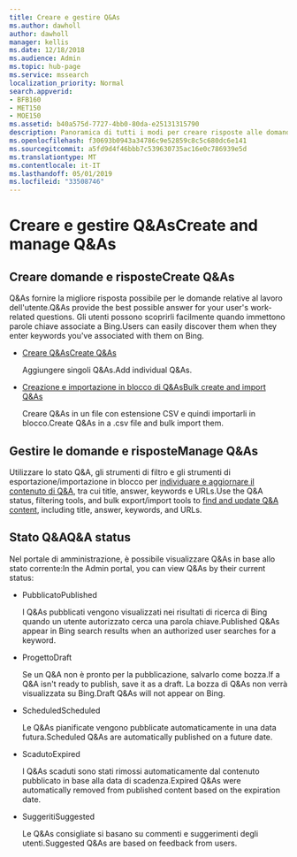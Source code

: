 ```yaml
---
title: Creare e gestire Q&As
ms.author: dawholl
author: dawholl
manager: kellis
ms.date: 12/18/2018
ms.audience: Admin
ms.topic: hub-page
ms.service: mssearch
localization_priority: Normal
search.appverid:
- BFB160
- MET150
- MOE150
ms.assetid: b40a575d-7727-4bb0-80da-e25131315790
description: Panoramica di tutti i modi per creare risposte alle domande frequenti nel portale di amministrazione di Microsoft Search
ms.openlocfilehash: f30693b0943a34786c9e52859c8c5c680dc6e141
ms.sourcegitcommit: a5fd9d4f46bbb7c539630735ac16e0c786939e5d
ms.translationtype: MT
ms.contentlocale: it-IT
ms.lasthandoff: 05/01/2019
ms.locfileid: "33508746"
---
```

# <a name="create-and-manage-qas"></a><span data-ttu-id="37cf1-103">Creare e gestire Q&As</span><span class="sxs-lookup"><span data-stu-id="37cf1-103">Create and manage Q&As</span></span>

## <a name="create-qas"></a><span data-ttu-id="37cf1-104">Creare domande e risposte</span><span class="sxs-lookup"><span data-stu-id="37cf1-104">Create Q&As</span></span>

<span data-ttu-id="37cf1-105">Q&As fornire la migliore risposta possibile per le domande relative al lavoro dell'utente.</span><span class="sxs-lookup"><span data-stu-id="37cf1-105">Q&As provide the best possible answer for your user's work-related questions.</span></span> <span data-ttu-id="37cf1-106">Gli utenti possono scoprirli facilmente quando immettono parole chiave associate a Bing.</span><span class="sxs-lookup"><span data-stu-id="37cf1-106">Users can easily discover them when they enter keywords you've associated with them on Bing.</span></span>
  
- [<span data-ttu-id="37cf1-107">Creare Q&As</span><span class="sxs-lookup"><span data-stu-id="37cf1-107">Create Q&As</span></span>](create-qas.md)
    
    <span data-ttu-id="37cf1-108">Aggiungere singoli Q&As.</span><span class="sxs-lookup"><span data-stu-id="37cf1-108">Add individual Q&As.</span></span>
    
- [<span data-ttu-id="37cf1-109">Creazione e importazione in blocco di Q&As</span><span class="sxs-lookup"><span data-stu-id="37cf1-109">Bulk create and import Q&As</span></span>](bulk-create-qas.md)
    
    <span data-ttu-id="37cf1-110">Creare Q&As in un file con estensione CSV e quindi importarli in blocco.</span><span class="sxs-lookup"><span data-stu-id="37cf1-110">Create Q&As in a .csv file and bulk import them.</span></span>
    
## <a name="manage-qas"></a><span data-ttu-id="37cf1-111">Gestire le domande e risposte</span><span class="sxs-lookup"><span data-stu-id="37cf1-111">Manage Q&As</span></span>

<span data-ttu-id="37cf1-112">Utilizzare lo stato Q&A, gli strumenti di filtro e gli strumenti di esportazione/importazione in blocco per [individuare e aggiornare il contenuto di Q&A](manage-qas.md), tra cui title, answer, keywords e URLs.</span><span class="sxs-lookup"><span data-stu-id="37cf1-112">Use the Q&A status, filtering tools, and bulk export/import tools to [find and update Q&A content](manage-qas.md), including title, answer, keywords, and URLs.</span></span>
  
## <a name="qa-status"></a><span data-ttu-id="37cf1-113">Stato Q&A</span><span class="sxs-lookup"><span data-stu-id="37cf1-113">Q&A status</span></span>

<span data-ttu-id="37cf1-114">Nel portale di amministrazione, è possibile visualizzare Q&As in base allo stato corrente:</span><span class="sxs-lookup"><span data-stu-id="37cf1-114">In the Admin portal, you can view Q&As by their current status:</span></span>
  
- <span data-ttu-id="37cf1-115">Pubblicato</span><span class="sxs-lookup"><span data-stu-id="37cf1-115">Published</span></span>
    
    <span data-ttu-id="37cf1-116">I Q&As pubblicati vengono visualizzati nei risultati di ricerca di Bing quando un utente autorizzato cerca una parola chiave.</span><span class="sxs-lookup"><span data-stu-id="37cf1-116">Published Q&As appear in Bing search results when an authorized user searches for a keyword.</span></span>
    
- <span data-ttu-id="37cf1-117">Progetto</span><span class="sxs-lookup"><span data-stu-id="37cf1-117">Draft</span></span>
    
    <span data-ttu-id="37cf1-118">Se un Q&A non è pronto per la pubblicazione, salvarlo come bozza.</span><span class="sxs-lookup"><span data-stu-id="37cf1-118">If a Q&A isn't ready to publish, save it as a draft.</span></span> <span data-ttu-id="37cf1-119">La bozza di Q&As non verrà visualizzata su Bing.</span><span class="sxs-lookup"><span data-stu-id="37cf1-119">Draft Q&As will not appear on Bing.</span></span>
    
- <span data-ttu-id="37cf1-120">Scheduled</span><span class="sxs-lookup"><span data-stu-id="37cf1-120">Scheduled</span></span>
    
    <span data-ttu-id="37cf1-121">Le Q&As pianificate vengono pubblicate automaticamente in una data futura.</span><span class="sxs-lookup"><span data-stu-id="37cf1-121">Scheduled Q&As are automatically published on a future date.</span></span>
    
- <span data-ttu-id="37cf1-122">Scaduto</span><span class="sxs-lookup"><span data-stu-id="37cf1-122">Expired</span></span>
    
    <span data-ttu-id="37cf1-123">I Q&As scaduti sono stati rimossi automaticamente dal contenuto pubblicato in base alla data di scadenza.</span><span class="sxs-lookup"><span data-stu-id="37cf1-123">Expired Q&As were automatically removed from published content based on the expiration date.</span></span>
    
- <span data-ttu-id="37cf1-124">Suggeriti</span><span class="sxs-lookup"><span data-stu-id="37cf1-124">Suggested</span></span>
    
    <span data-ttu-id="37cf1-125">Le Q&As consigliate si basano su commenti e suggerimenti degli utenti.</span><span class="sxs-lookup"><span data-stu-id="37cf1-125">Suggested Q&As are based on feedback from users.</span></span>

  

